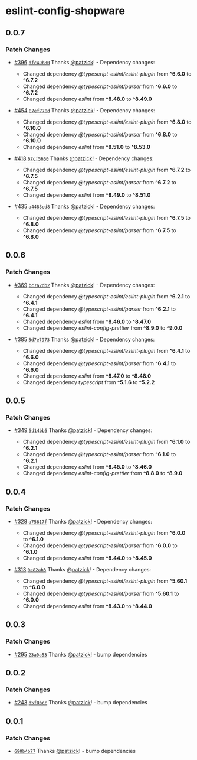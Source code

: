 # eslint-config-shopware

## 0.0.7

### Patch Changes

- [#396](https://github.com/shopware/frontends/pull/396) [`dfc49b80`](https://github.com/shopware/frontends/commit/dfc49b80bcaa8e00b71e0dff6e35b413383274f5) Thanks [@patzick](https://github.com/patzick)! - Dependency changes:

  - Changed dependency _@typescript-eslint/eslint-plugin_ from **^6.6.0** to **^6.7.2**
  - Changed dependency _@typescript-eslint/parser_ from **^6.6.0** to **^6.7.2**
  - Changed dependency _eslint_ from **^8.48.0** to **^8.49.0**

- [#454](https://github.com/shopware/frontends/pull/454) [`07ef770d`](https://github.com/shopware/frontends/commit/07ef770d31b9331536ab9c846f4a8ce46e49ed84) Thanks [@patzick](https://github.com/patzick)! - Dependency changes:

  - Changed dependency _@typescript-eslint/eslint-plugin_ from **^6.8.0** to **^6.10.0**
  - Changed dependency _@typescript-eslint/parser_ from **^6.8.0** to **^6.10.0**
  - Changed dependency _eslint_ from **^8.51.0** to **^8.53.0**

- [#418](https://github.com/shopware/frontends/pull/418) [`67cf5650`](https://github.com/shopware/frontends/commit/67cf56506f58973bf3ab8bb8acef06758a6a6720) Thanks [@patzick](https://github.com/patzick)! - Dependency changes:

  - Changed dependency _@typescript-eslint/eslint-plugin_ from **^6.7.2** to **^6.7.5**
  - Changed dependency _@typescript-eslint/parser_ from **^6.7.2** to **^6.7.5**
  - Changed dependency _eslint_ from **^8.49.0** to **^8.51.0**

- [#435](https://github.com/shopware/frontends/pull/435) [`a4483ed8`](https://github.com/shopware/frontends/commit/a4483ed8bf9370e87aedeb81846fe9d31880b3e0) Thanks [@patzick](https://github.com/patzick)! - Dependency changes:

  - Changed dependency _@typescript-eslint/eslint-plugin_ from **^6.7.5** to **^6.8.0**
  - Changed dependency _@typescript-eslint/parser_ from **^6.7.5** to **^6.8.0**

## 0.0.6

### Patch Changes

- [#369](https://github.com/shopware/frontends/pull/369) [`bc7a2db2`](https://github.com/shopware/frontends/commit/bc7a2db292d67cc448a901c1b7a9b5cb7dfbcd04) Thanks [@patzick](https://github.com/patzick)! - Dependency changes:

  - Changed dependency _@typescript-eslint/eslint-plugin_ from **^6.2.1** to **^6.4.1**
  - Changed dependency _@typescript-eslint/parser_ from **^6.2.1** to **^6.4.1**
  - Changed dependency _eslint_ from **^8.46.0** to **^8.47.0**
  - Changed dependency _eslint-config-prettier_ from **^8.9.0** to **^9.0.0**

- [#385](https://github.com/shopware/frontends/pull/385) [`5d7e7973`](https://github.com/shopware/frontends/commit/5d7e7973437a4d74d19ec2fa0765c6d927bf8b2a) Thanks [@patzick](https://github.com/patzick)! - Dependency changes:

  - Changed dependency _@typescript-eslint/eslint-plugin_ from **^6.4.1** to **^6.6.0**
  - Changed dependency _@typescript-eslint/parser_ from **^6.4.1** to **^6.6.0**
  - Changed dependency _eslint_ from **^8.47.0** to **^8.48.0**
  - Changed dependency _typescript_ from **^5.1.6** to **^5.2.2**

## 0.0.5

### Patch Changes

- [#349](https://github.com/shopware/frontends/pull/349) [`5d14bb5`](https://github.com/shopware/frontends/commit/5d14bb5df65fb14d630a8c4ab2b474fde04c477b) Thanks [@patzick](https://github.com/patzick)! - Dependency changes:

  - Changed dependency _@typescript-eslint/eslint-plugin_ from **^6.1.0** to **^6.2.1**
  - Changed dependency _@typescript-eslint/parser_ from **^6.1.0** to **^6.2.1**
  - Changed dependency _eslint_ from **^8.45.0** to **^8.46.0**
  - Changed dependency _eslint-config-prettier_ from **^8.8.0** to **^8.9.0**

## 0.0.4

### Patch Changes

- [#328](https://github.com/shopware/frontends/pull/328) [`a75617f`](https://github.com/shopware/frontends/commit/a75617f4104f7e66599aa5341e46759bb9d414c9) Thanks [@patzick](https://github.com/patzick)! - Dependency changes:

  - Changed dependency _@typescript-eslint/eslint-plugin_ from **^6.0.0** to **^6.1.0**
  - Changed dependency _@typescript-eslint/parser_ from **^6.0.0** to **^6.1.0**
  - Changed dependency _eslint_ from **^8.44.0** to **^8.45.0**

- [#313](https://github.com/shopware/frontends/pull/313) [`0e82ab3`](https://github.com/shopware/frontends/commit/0e82ab395cc88e992d2d64853d27603548c36bb9) Thanks [@patzick](https://github.com/patzick)! - Dependency changes:

  - Changed dependency _@typescript-eslint/eslint-plugin_ from **^5.60.1** to **^6.0.0**
  - Changed dependency _@typescript-eslint/parser_ from **^5.60.1** to **^6.0.0**
  - Changed dependency _eslint_ from **^8.43.0** to **^8.44.0**

## 0.0.3

### Patch Changes

- [#295](https://github.com/shopware/frontends/pull/295) [`23a0a53`](https://github.com/shopware/frontends/commit/23a0a532410990c0075ea7fff622949ccdecfd49) Thanks [@patzick](https://github.com/patzick)! - bump dependencies

## 0.0.2

### Patch Changes

- [#243](https://github.com/shopware/frontends/pull/243) [`d5f0bcc`](https://github.com/shopware/frontends/commit/d5f0bcc18cb581a48185cb8622d0e0d9b7fea23f) Thanks [@patzick](https://github.com/patzick)! - bump dependencies

## 0.0.1

### Patch Changes

- [`680b4b77`](https://github.com/shopware/frontends/commit/680b4b778859f5f2fdf2325ce349f5534d3b965f) Thanks [@patzick](https://github.com/patzick)! - bump dependencies
